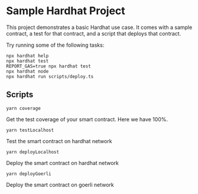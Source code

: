 # Sample Hardhat Project

This project demonstrates a basic Hardhat use case. It comes with a sample contract, a test for that contract, and a script that deploys that contract.

Try running some of the following tasks:

```shell
npx hardhat help
npx hardhat test
REPORT_GAS=true npx hardhat test
npx hardhat node
npx hardhat run scripts/deploy.ts
```
## Scripts

```
yarn coverage
```
Get the test coverage of your smart contract. Here we have 100%.

```
yarn testLocalhost
```
Test the smart contract on hardhat network

```
yarn deployLocalhost
```
Deploy the smart contract on hardhat network

```
yarn deployGoerli
```
Deploy the smart contract on goerli network